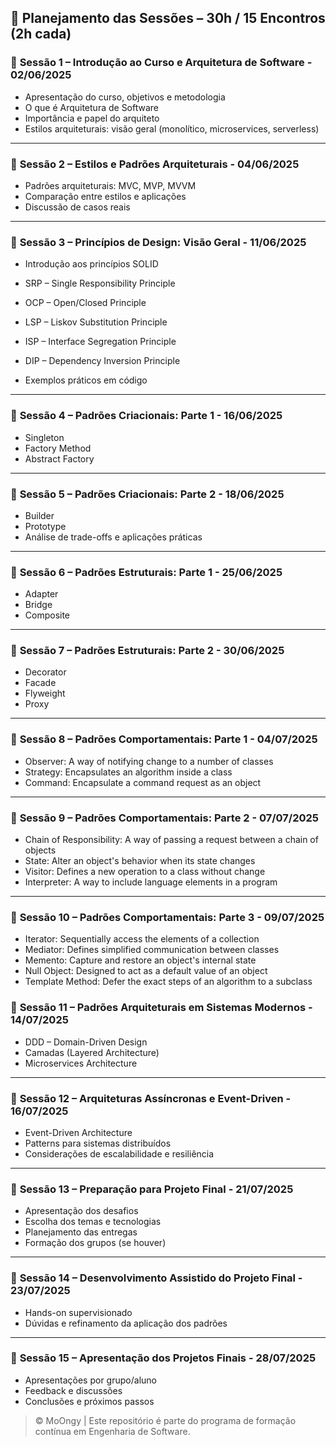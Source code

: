 ## 📆 Planejamento das Sessões – 30h / 15 Encontros (2h cada)

### 🔹 **Sessão 1 – Introdução ao Curso e Arquitetura de Software**  - 02/06/2025

* Apresentação do curso, objetivos e metodologia
* O que é Arquitetura de Software
* Importância e papel do arquiteto
* Estilos arquiteturais: visão geral (monolítico, microservices, serverless)

---

### 🔹 **Sessão 2 – Estilos e Padrões Arquiteturais** - 04/06/2025

* Padrões arquiteturais: MVC, MVP, MVVM
* Comparação entre estilos e aplicações
* Discussão de casos reais

---

### 🔹 **Sessão 3 – Princípios de Design: Visão Geral** - 11/06/2025

* Introdução aos princípios SOLID
* SRP – Single Responsibility Principle
* OCP – Open/Closed Principle
* LSP – Liskov Substitution Principle
* ISP – Interface Segregation Principle
* DIP – Dependency Inversion Principle

* Exemplos práticos em código

---

### 🔹 **Sessão 4 – Padrões Criacionais: Parte 1** - 16/06/2025

* Singleton
* Factory Method
* Abstract Factory

---

### 🔹 **Sessão 5 – Padrões Criacionais: Parte 2** - 18/06/2025

* Builder
* Prototype
* Análise de trade-offs e aplicações práticas

---

### 🔹 **Sessão 6 – Padrões Estruturais: Parte 1** - 25/06/2025

* Adapter
* Bridge
* Composite

---

### 🔹 **Sessão 7 – Padrões Estruturais: Parte 2** - 30/06/2025

* Decorator
* Facade
* Flyweight
* Proxy

---

### 🔹 **Sessão 8 – Padrões Comportamentais: Parte 1** - 04/07/2025

* Observer: A way of notifying change to a number of classes
* Strategy: Encapsulates an algorithm inside a class
* Command: Encapsulate a command request as an object

---

### 🔹 **Sessão 9 – Padrões Comportamentais: Parte 2** - 07/07/2025

* Chain of Responsibility: A way of passing a request between a chain of objects
* State: Alter an object's behavior when its state changes
* Visitor: Defines a new operation to a class without change
* Interpreter: A way to include language elements in a program

---


### 🔹 **Sessão 10 – Padrões Comportamentais: Parte 3** - 09/07/2025

* Iterator: Sequentially access the elements of a collection
* Mediator: Defines simplified communication between classes
* Memento: Capture and restore an object's internal state
* Null Object: Designed to act as a default value of an object
* Template Method: Defer the exact steps of an algorithm to a subclass


### 🔹 **Sessão 11 – Padrões Arquiteturais em Sistemas Modernos** - 14/07/2025

* DDD – Domain-Driven Design
* Camadas (Layered Architecture)
* Microservices Architecture

---

### 🔹 **Sessão 12 – Arquiteturas Assíncronas e Event-Driven** - 16/07/2025

* Event-Driven Architecture
* Patterns para sistemas distribuídos
* Considerações de escalabilidade e resiliência

---

### 🔹 **Sessão 13 – Preparação para Projeto Final** - 21/07/2025

* Apresentação dos desafios
* Escolha dos temas e tecnologias
* Planejamento das entregas
* Formação dos grupos (se houver)

---

### 🔹 **Sessão 14 – Desenvolvimento Assistido do Projeto Final** - 23/07/2025

* Hands-on supervisionado
* Dúvidas e refinamento da aplicação dos padrões

---

### 🔹 **Sessão 15 – Apresentação dos Projetos Finais** - 28/07/2025

* Apresentações por grupo/aluno
* Feedback e discussões
* Conclusões e próximos passos


> © MoOngy | Este repositório é parte do programa de formação contínua em Engenharia de Software.
